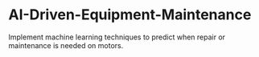 # AI-Driven-Equipment-Maintenance
Implement machine learning techniques to predict when repair or maintenance is needed on motors.
